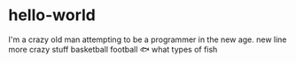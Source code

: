 # hello-world
I'm a crazy old man attempting to be a programmer in the new age.
new line more crazy stuff
basketball
football
:fish:  what types of fish
